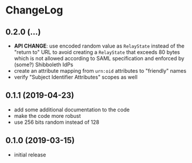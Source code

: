 # ChangeLog

## 0.2.0 (...)
- **API CHANGE**: use encoded random value as `RelayState` instead of the 
  "return to" URL to avoid creating a `RelayState` that exceeds 80 bytes which 
  is not allowed according to SAML specification and enforced by (some?) 
  Shibboleth IdPs
- create an attribute mapping from `urn:oid` attributes to "friendly" 
  names
- verify "Subject Identifier Attributes" scopes as well

## 0.1.1 (2019-04-23)
- add some additional documentation to the code
- make the code more robust
- use 256 bits random instead of 128

## 0.1.0 (2019-03-15)
- initial release
